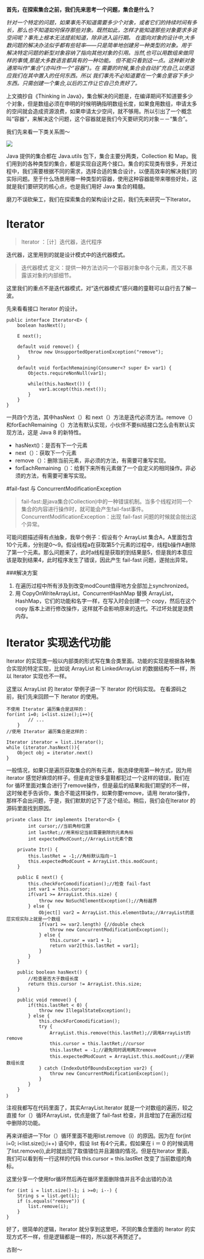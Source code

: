 **首先，在探索集合之前，我们先来思考一个问题，集合是什么？**

*针对一个特定的问题，如果事先不知道需要多少个对象，或者它们的持续时间有多长，那么也不知道如何保存那些对象。既然如此，怎样才能知道那些对象要求多说空间呢？事先上根本无法提前知道，除非进入运行期。
在面向对象的设计中,大多数问题的解决办法似乎都有些轻率——只是简单地创建另一种类型的对象。用于解决特定问题的新型对象容纳了指向其他对象的引用。当然,也可以用数组来做同样的事情,那是大多数语言都具有的一种功能。 但不能只看到这一点。这种新对象通常叫作“集合”(亦叫作一个“容器”)。在 需要的时候,集合会自动扩充自己,以便适应我们在其中置入的任何东西。所以 我们事先不必知道要在一个集合里容下多少东西。只需创建一个集合,以后的工作让它自己负责好了。*

上文摘抄自《Thinking in Java》，集合解决的问题是，在编译期间不知道要多少个对象，但是数组必须在申明的时候明确指明数组长度，如果食用数组，申请太多的空间就会造成资源浪费，如果申请太少空间，就不够用。所以引出了一个概念叫“容器”，来解决这个问题，这个容器就是我们今天要研究的对象－－“集合”。

我们先来看一下类关系图～


![](https://user-gold-cdn.xitu.io/2017/9/24/89f19f4769cfc2b41706e201cbea6431)

Java 提供的集合都在 Java.utils 包下，集合主要分两类，Collection 和 Map。我们用到的各种类型的集合，都是实现自这两个接口。集合的实现类有很多，开发过程中，我们需要根据不同的需求，选择合适的集合设计，以便高效率的解决我们的实际问题。至于什么场景用哪一种类型的容器，使用这种容器能带来哪些好处，这就是我们要研究的核心点，也是我们用好 Java 集合的精髓。

磨刀不误砍柴工，我们在探索集合的架构设计之前，我们先来研究一下Iterator。

# Iterator
>Iterator ：［计］迭代器，迭代程序

迭代器，这里用到的就是设计模式中的迭代器模式。

>迭代器模式
>定义：提供一种方法访问一个容器对象中各个元素，而又不暴露该对象的内部细节。

这里我们的重点不是迭代器模式，对“迭代器模式”感兴趣的童鞋可以自行去了解一波。

先来看看接口 Iterator 的设计。


    public interface Iterator<E> {
        boolean hasNext();
    
        E next();
    
        default void remove() {
            throw new UnsupportedOperationException("remove");
        }
    
        default void forEachRemaining(Consumer<? super E> var1) {
            Objects.requireNonNull(var1);
    
            while(this.hasNext()) {
                var1.accept(this.next());
            }
        }
    }

一共四个方法，其中hasNext（）和 next（）方法是迭代必须方法。remove（）和forEachRemaining（）方法有默认实现，小伙伴不要纠结接口怎么会有默认实现方法，这是 Java 8 的新特性。

- hasNext()：是否有下一个元素
- next（）：获取下一个元素
- remove（）：删除当前元素，非必须的方法，有需要可重写实现。
- forEachRemaining（）：给剩下来所有元素做了一个自定义的相同操作。非必须的方法，有需要可重写实现。

#fail-fast 与 ConcurrentModificationException

> fail-fast:是java集合(Collection)中的一种错误机制。当多个线程对同一个集合的内容进行操作时，就可能会产生fail-fast事件。
> ConcurrentModificationException：出现 fail-fast 问题的时候就会抛出这个异常。

可能问题描述得有点抽象，我举个例子：假设有个 ArrayList 集合A，A里面包含10个元素，分别是0～9。假设线程a在获取第5个元素的过程中，线程b操作A删除了第一个元素。那么问题来了，此时a线程是获取的到结果是5，但是我的本意应该是取到结果4，此时程序发生了错误，因此产生 fail-fast 问题，遂抛出异常。

###解决方案
1. 在遍历过程中所有涉及到改变modCount值得地方全部加上synchronized。
2. 用 CopyOnWriteArrayList，ConcurrentHashMap 替换 ArrayList， HashMap，它们的功能和名字一样，在写入时会创建一个 copy，然后在这个 copy 版本上进行修改操作，这样就不会影响原来的迭代。不过坏处就是浪费内存。


# Iterator 实现迭代功能
Iterator 的实现类一般以内部类的形式写在集合类里面。功能的实现是根据各种集合实现的特定实现，比如说 ArrayList 和 LinkedArrayList 的数据结构不一样，所以 Iterator 实现也不一样。

这里以 ArrayList 的 Iterator 举例子讲一下 Iterator 的代码实现。
在看源码之前，我们先来回顾一下 Iterator 的使用。

    不使用 Iterator 遍历集合是这样的：
    for(int i=0; i<list.size();i++){  
            // ... 
        } 
    //使用 Iterator 遍历集合是这样的：
    
    Iterator iterator = list.iterator();
    while (iterator.hasNext()){
        Object obj = iterator.next()
    }

一般情况，如果只是遍历获取集合的所有元素，我选择使用第一种方式，因为用 iterator 感觉好麻烦的样子。但是肯定很多童鞋都犯过一个这样的错误，我们在 for 循环里面对集合进行了remove操作，但是最后的结果和我们期望的不一样，这时候老手告诉你，集合不能这样操作，如果你要remove，请用 iterator操作，那样不会出问题，于是，我们默默的记下了这个结论。稍后，我们会在Iterator 的源码里面找到原因。

    private class Itr implements Iterator<E> {
            int cursor;//当前角标位置
            int lastRet;//用来标记当前需要删除的元素角标
            int expectedModCount;//ArrayList元素个数
    
        private Itr() {
            this.lastRet = -1;//角标默认指向－1
            this.expectedModCount = ArrayList.this.modCount;
        }
    
        public E next() {
            this.checkForComodification();//检查 fail-fast
            int var1 = this.cursor;
            if(var1 >= ArrayList.this.size) {
                throw new NoSuchElementException();//角标越界
            } else {
                Object[] var2 = ArrayList.this.elementData;//ArrayList的底层实现实际上就是一个数组
                if(var1 >= var2.length) {//double check
                    throw new ConcurrentModificationException();
                } else {
                    this.cursor = var1 + 1;
                    return var2[this.lastRet = var1];
                }
            }
        }
        
        public boolean hasNext() {
            //检查是否大于数组长度
            return this.cursor != ArrayList.this.size;
        }
            
        public void remove() {
            if(this.lastRet < 0) {
                throw new IllegalStateException();
            } else {
                this.checkForComodification();
                try {
                    ArrayList.this.remove(this.lastRet);//调用ArrayList的remove
                    this.cursor = this.lastRet;//cursor
                    this.lastRet = -1;//避免同时调用两次remove
                    this.expectedModCount = ArrayList.this.modCount;//更新数组长度
                } catch (IndexOutOfBoundsException var2) {
                    throw new ConcurrentModificationException();
                }
            }
        }
    ｝

注视我都写在代码里面了，其实ArrayList.Iterator 就是一个对数组的遍历，较之直接 for（）循环ArrayList，优点是做了 fail-fast 检查，并且增加了在遍历过程中删除的功能。

再来详细讲一下for（）循环里面不能用list.remove（i）的原因。因为在 for(int i=0; i<list.size();i++) 语句中，假设 list 有4个元素，假如果在 i ＝ 0 的时候调用了list.remove(i),此时就出现了取值错位并且漏值的情况。但是在Iterator 里面，我们可以看到有一行这样的代码 this.cursor = this.lastRet 改变了当前数组的角标。

这里分享一个使用for循环然后再在循环里面删除值并且不会出错的办法

    for (int i = list.size()-1; i >=0; i--) {
        String s = list.get(i);
        if (s.equals("remove")) {
            list.remove(i);
        }
    }


好了，很简单的逻辑，Iterator 就分享到这里吧，不同的集合里面的 Iterator 的实现方式不一样，但是逻辑都是一样的，所以就不再赘述了。

古耐～

